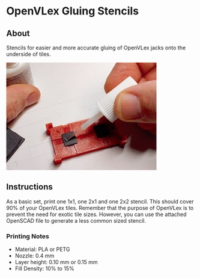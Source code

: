 # OpenVLex Gluing Stencils



## About

Stencils for easier and more accurate gluing of OpenVLex jacks onto the underside of tiles.


   ![Gluing Stencil](../img/img002.jpg) 


## Instructions

As a basic set, print one 1x1, one 2x1 and one 2x2 stencil. This should cover 90% of your OpenVLex tiles. Remember that the purpose of OpenVLex is to prevent the need for exotic tile sizes. However, you can use the attached OpenSCAD file  to generate a less common sized stencil.


### Printing Notes

- Material: PLA or PETG
- Nozzle: 0.4 mm
- Layer height: 0.10 mm or 0.15 mm
- Fill Density: 10% to 15%
